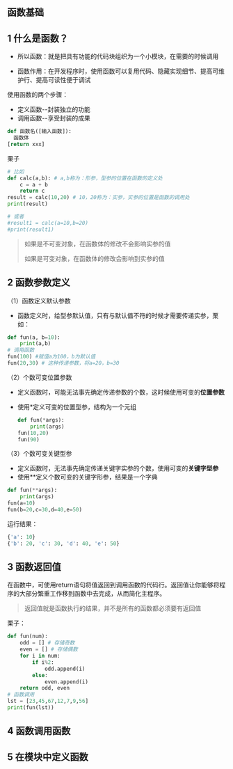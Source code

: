 ## 函数基础

## 1	什么是函数？

* 所以函数：就是把具有功能的代码块组织为一个小模块，在需要的时候调用

* 函数作用：在开发程序时，使用函数可以复用代码、隐藏实现细节、提高可维护行、提高可读性便于调试

使用函数的两个步骤：

* 定义函数--封装独立的功能
* 调用函数--享受封装的成果

```python
def 函数名([输入函数]):
  函数体
[return xxx]
```

栗子

```python
# 比如
def calc(a,b): # a,b称为：形参，型参的位置在函数的定义处
    c = a + b
    return c
result = calc(10,20) # 10，20称为：实参，实参的位置是函数的调用处
print(result)

# 或者
#result1 = calc(a=10,b=20)
#print(result1)
```

> 如果是不可变对象，在函数体的修改不会影响实参的值
>
> 如果是可变对象，在函数体的修改会影响到实参的值

## 2	函数参数定义

（1）函数定义默认参数

* 函数定义时，给型参默认值，只有与默认值不符的时候才需要传递实参，栗如：

```python
def fun(a, b=10):
    print(a,b)
# 调用函数
fun(100) #赋值a为100，b为默认值
fun(20,30) # 这种传递参数，将a=20，b=30
```

（2）个数可变位置参数

* 定义函数时，可能无法事先确定传递参数的个数，这时候使用可变的**位置参数**

* 使用*定义可变的位置型参，结构为一个元组

  ```python
  def fun(*args):
      print(args)
  fun(10,20)
  fun(90)
  ```

（3）个数可变关键型参

* 定义函数时，无法事先确定传递关键字实参的个数，使用可变的**关键字型参**
* 使用**定义个数可变的关键字形参，结果是一个字典

```python
def fun(**args):
    print(args)
fun(a=10)
fun(b=20,c=30,d=40,e=50)
```

运行结果：

```python
{'a': 10}
{'b': 20, 'c': 30, 'd': 40, 'e': 50}
```

## 3	函数返回值

在函数中，可使用return语句将值返回到调用函数的代码行。返回值让你能够将程序的大部分繁重工作移到函数中去完成，从而简化主程序。

> 返回值就是函数执行的结果，并不是所有的函数都必须要有返回值

栗子：

```python
def fun(num):
    odd = [] # 存储奇数
    even = [] # 存储偶数
    for i in num:
        if i%2:
            odd.append(i)
        else:
            even.append(i)
    return odd, even
# 函数调用
lst = [23,45,67,12,7,9,56]
print(fun(lst))
```

## 4	函数调用函数



## 5	在模块中定义函数